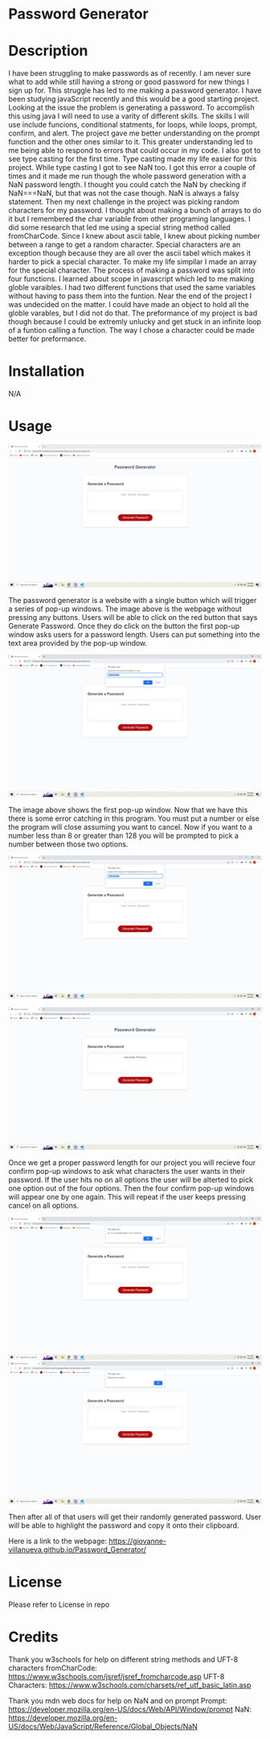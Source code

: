 # Password Generator

# Description

I have been struggling to make passwords as of recently. I am never sure what to add while still having a strong or good password for new things I sign up for. This struggle has led to me making a password generator. I have been studying javaScript recently and this would be a good starting project. Looking at the issue the problem is generating a password. To accomplish this using java I will need to use a varity of different skills. The skills I will use include funcions, conditional statments, for loops, while loops, prompt, confirm, and alert. The project gave me better understanding on the prompt function and the other ones similar to it. This greater understanding led to me being able to respond to errors that could occur in my code. I also got to see type casting for the first time. Type casting made my life easier for this project. While type casting I got to see NaN too. I got this error a couple of times and it made me run though the whole password generation with a NaN password length. I thought you could catch the NaN by checking if NaN===NaN, but that was not the case though. NaN is always a falsy statement. Then my next challenge in the project was picking random characters for my password. I thought about making a bunch of arrays to do it but I remembered the char variable from other programing languages. I did some research that led me using a special string method called fromCharCode. Since I knew about ascii table, I knew about picking number between a range to get a random character. Special characters are an exception though because they are all over the ascii tabel which makes it harder to pick a special character. To make my life simpilar I made an array for the special character. The process of making a password was split into four functions. I learned about scope in javascript which led to me making globle varaibles. I had two different functions that used the same variables without having to pass them into the funtion. Near the end of the project I was undecided on the matter. I could have made an object to hold all the globle varables, but I did not do that. The preformance of my project is bad though because I could be extremly unlucky and get stuck in an infinite loop of a funtion calling a function. The way I chose a character could be made better for preformance. 

# Installation

N/A

# Usage

![Initial load of Password Generator Website](assets/images/password.PNG)

The password generator is a website with a single button which will trigger a series of pop-up windows. The image above is the webpage without pressing any buttons. Users will be able to click on the red button that says Generate Password. Once they do click on the button the first pop-up window asks users for a password length. Users can put something into the text area provided by the pop-up window.

![Pop-up window asking for Password Length](assets/images/length.PNG)

The image above shows the first pop-up window. Now that we have this there is some error catching in this program. You must put a number or else the program will close assuming you want to cancel. Now if you want to a number less than 8 or greater than 128 you will be prompted to pick a number between those two options. 

![Data validation for user input prompt](assets/images/validate.PNG)

![Canceled password generation](assets/images/Cancel.PNG)

Once we get a proper password length for our project you will recieve four confirm pop-up windows to ask what characters the user wants in their password. If the user hits no on all options the user will be alterted to pick one option out of the four options. Then the four confirm pop-up windows will appear one by one again. This will repeat if the user keeps pressing cancel on all options. 

![Options confirm pop-up Window](assets/images/characterOption.PNG)
![Alert pop-up window](assets/images/Alert.PNG)

Then after all of that users will get their randomly generated password. User will be able to highlight the password and copy it onto their clipboard. 

Here is a link to the webpage: https://giovanne-villanueva.github.io/Password_Generator/ 

# License
Please refer to License in repo

# Credits

Thank you w3schools for help on different string methods and UFT-8 characters
fromCharCode: https://www.w3schools.com/jsref/jsref_fromcharcode.asp
UFT-8 Characters: https://www.w3schools.com/charsets/ref_utf_basic_latin.asp

Thank you mdn web docs for help on NaN and on prompt
Prompt: https://developer.mozilla.org/en-US/docs/Web/API/Window/prompt
NaN: https://developer.mozilla.org/en-US/docs/Web/JavaScript/Reference/Global_Objects/NaN
